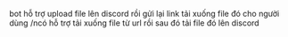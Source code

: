 bot hỗ trợ upload file lên discord rồi gửi lại link tải xuống file đó cho người dùng
/ncó hỗ trợ tải xuống file từ url rồi sau đó tải file đó lên discord
